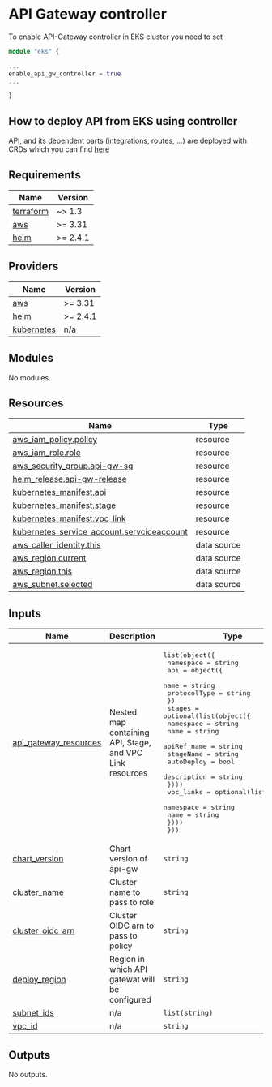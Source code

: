 # API Gateway controller

To enable API-Gateway controller in EKS cluster you need to set
```terraform
module "eks" {

...
enable_api_gw_controller = true
...

}
```

## How to deploy API from EKS using controller
API, and its dependent parts (integrations, routes, ...) are deployed with CRDs
which you can find [here](https://aws-controllers-k8s.github.io/community/docs/tutorials/apigatewayv2-reference-example/)


<!-- BEGINNING OF PRE-COMMIT-TERRAFORM DOCS HOOK -->
## Requirements

| Name | Version |
|------|---------|
| <a name="requirement_terraform"></a> [terraform](#requirement\_terraform) | ~> 1.3 |
| <a name="requirement_aws"></a> [aws](#requirement\_aws) | >= 3.31 |
| <a name="requirement_helm"></a> [helm](#requirement\_helm) | >= 2.4.1 |

## Providers

| Name | Version |
|------|---------|
| <a name="provider_aws"></a> [aws](#provider\_aws) | >= 3.31 |
| <a name="provider_helm"></a> [helm](#provider\_helm) | >= 2.4.1 |
| <a name="provider_kubernetes"></a> [kubernetes](#provider\_kubernetes) | n/a |

## Modules

No modules.

## Resources

| Name | Type |
|------|------|
| [aws_iam_policy.policy](https://registry.terraform.io/providers/hashicorp/aws/latest/docs/resources/iam_policy) | resource |
| [aws_iam_role.role](https://registry.terraform.io/providers/hashicorp/aws/latest/docs/resources/iam_role) | resource |
| [aws_security_group.api-gw-sg](https://registry.terraform.io/providers/hashicorp/aws/latest/docs/resources/security_group) | resource |
| [helm_release.api-gw-release](https://registry.terraform.io/providers/hashicorp/helm/latest/docs/resources/release) | resource |
| [kubernetes_manifest.api](https://registry.terraform.io/providers/hashicorp/kubernetes/latest/docs/resources/manifest) | resource |
| [kubernetes_manifest.stage](https://registry.terraform.io/providers/hashicorp/kubernetes/latest/docs/resources/manifest) | resource |
| [kubernetes_manifest.vpc_link](https://registry.terraform.io/providers/hashicorp/kubernetes/latest/docs/resources/manifest) | resource |
| [kubernetes_service_account.servciceaccount](https://registry.terraform.io/providers/hashicorp/kubernetes/latest/docs/resources/service_account) | resource |
| [aws_caller_identity.this](https://registry.terraform.io/providers/hashicorp/aws/latest/docs/data-sources/caller_identity) | data source |
| [aws_region.current](https://registry.terraform.io/providers/hashicorp/aws/latest/docs/data-sources/region) | data source |
| [aws_region.this](https://registry.terraform.io/providers/hashicorp/aws/latest/docs/data-sources/region) | data source |
| [aws_subnet.selected](https://registry.terraform.io/providers/hashicorp/aws/latest/docs/data-sources/subnet) | data source |

## Inputs

| Name | Description | Type | Default | Required |
|------|-------------|------|---------|:--------:|
| <a name="input_api_gateway_resources"></a> [api\_gateway\_resources](#input\_api\_gateway\_resources) | Nested map containing API, Stage, and VPC Link resources | <pre>list(object({<br>    namespace = string<br>    api = object({<br>      name         = string<br>      protocolType = string<br>    })<br>    stages = optional(list(object({<br>      namespace   = string<br>      name        = string<br>      apiRef_name = string<br>      stageName   = string<br>      autoDeploy  = bool<br>      description = string<br>    })))<br>    vpc_links = optional(list(object({<br>      namespace = string<br>      name      = string<br>    })))<br>  }))</pre> | n/a | yes |
| <a name="input_chart_version"></a> [chart\_version](#input\_chart\_version) | Chart version of api-gw | `string` | `"0.0.17"` | no |
| <a name="input_cluster_name"></a> [cluster\_name](#input\_cluster\_name) | Cluster name to pass to role | `string` | n/a | yes |
| <a name="input_cluster_oidc_arn"></a> [cluster\_oidc\_arn](#input\_cluster\_oidc\_arn) | Cluster OIDC arn to pass to policy | `string` | n/a | yes |
| <a name="input_deploy_region"></a> [deploy\_region](#input\_deploy\_region) | Region in which API gatewat will be configured | `string` | n/a | yes |
| <a name="input_subnet_ids"></a> [subnet\_ids](#input\_subnet\_ids) | n/a | `list(string)` | n/a | yes |
| <a name="input_vpc_id"></a> [vpc\_id](#input\_vpc\_id) | n/a | `string` | n/a | yes |

## Outputs

No outputs.
<!-- END OF PRE-COMMIT-TERRAFORM DOCS HOOK -->
